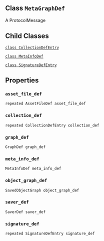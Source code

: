 

## Class  `MetaGraphDef` 
A ProtocolMessage



## Child Classes
[ `class CollectionDefEntry` ](https://tensorflow.google.cn/api_docs/python/tf/compat/v1/MetaGraphDef/CollectionDefEntry)

[ `class MetaInfoDef` ](https://tensorflow.google.cn/api_docs/python/tf/compat/v1/MetaGraphDef/MetaInfoDef)

[ `class SignatureDefEntry` ](https://tensorflow.google.cn/api_docs/python/tf/compat/v1/MetaGraphDef/SignatureDefEntry)



## Properties


###  `asset_file_def` 
 `repeated AssetFileDef asset_file_def` 



###  `collection_def` 
 `repeated CollectionDefEntry collection_def` 



###  `graph_def` 
 `GraphDef graph_def` 



###  `meta_info_def` 
 `MetaInfoDef meta_info_def` 



###  `object_graph_def` 
 `SavedObjectGraph object_graph_def` 



###  `saver_def` 
 `SaverDef saver_def` 



###  `signature_def` 
 `repeated SignatureDefEntry signature_def` 

